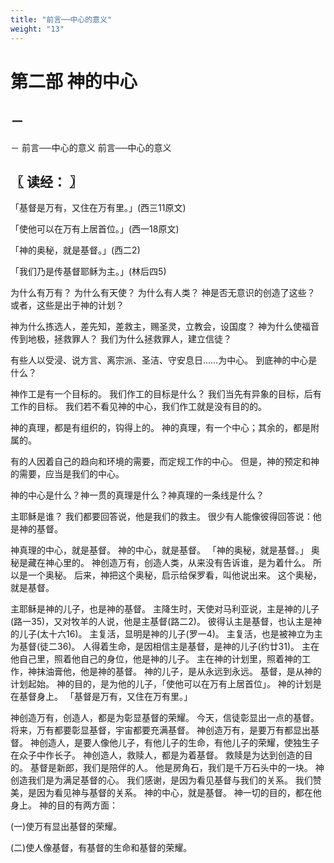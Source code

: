 ```yaml
---
title: "前言──中心的意义"
weight: "13"
---
```


# 第二部 神的中心


## －

－
前言──中心的意义
前言──中心的意义

## 〖 读经： 〗

「基督是万有，又住在万有里。」(西三11原文)

「使他可以在万有上居首位。」(西一18原文)

「神的奥秘，就是基督。」(西二2)

「我们乃是传基督耶稣为主。」(林后四5)

为什么有万有？
为什么有天使？
为什么有人类？
神是否无意识的创造了这些？
或者，这些是出于神的计划？

神为什么拣选人，差先知，差救主，赐圣灵，立教会，设国度？
神为什么使福音传到地极，拯救罪人？
我们为什么拯救罪人，建立信徒？

有些人以受浸、说方言、离宗派、圣洁、守安息日……为中心。
到底神的中心是什么？

神作工是有一个目标的。
我们作工的目标是什么？
我们当先有异象的目标，后有工作的目标。
我们若不看见神的中心，我们作工就是没有目的的。

神的真理，都是有组织的，钩得上的。
神的真理，有一个中心；其余的，都是附属的。

有的人因着自己的趋向和环境的需要，而定规工作的中心。
但是，神的预定和神的需要，应当是我们的中心。

神的中心是什么？神一贯的真理是什么？神真理的一条线是什么？

主耶稣是谁？
我们都要回答说，他是我们的救主。
很少有人能像彼得回答说：他是神的基督。

神真理的中心，就是基督。
神的中心，就是基督。
「神的奥秘，就是基督。」
奥秘是藏在神心里的。
神创造万有，创造人类，从来没有告诉谁，是为着什么。
所以是一个奥秘。
后来，神把这个奥秘，启示给保罗看，叫他说出来。
这个奥秘，就是基督。

主耶稣是神的儿子，也是神的基督。
主降生时，天使对马利亚说，主是神的儿子(路一35)，又对牧羊的人说，他是主基督(路二2)。
彼得认主是基督，也认主是神的儿子(太十六16)。
主复活，显明是神的儿子(罗一4)。
主复活，也是被神立为主为基督(徒二36)。
人得着生命，是因相信主是基督，是神的儿子(约廿31)。
主在他自己里，照着他自己的身位，他是神的儿子。
主在神的计划里，照着神的工作，神抹油膏他，他是神的基督。
神的儿子，是从永远到永远。
基督，是从神的计划起始。
神的目的，是为他的儿子，「使他可以在万有上居首位」。
神的计划是在基督身上。
「基督是万有，又住在万有里。」

神创造万有，创造人，都是为彰显基督的荣耀。
今天，信徒彰显出一点的基督。
将来，万有都要彰显基督，宇宙都要充满基督。
神创造万有，是要万有都显出基督。
神创造人，是要人像他儿子，有他儿子的生命，有他儿子的荣耀，使独生子在众子中作长子。
神创造人，救赎人，都是为着基督。
救赎是为达到创造的目的。
基督是新郎，我们是陪伴的人。
他是房角石，我们是千万石头中的一块。
神创造我们是为满足基督的心。
我们感谢，是因为看见基督与我们的关系。
我们赞美，是因为看见神与基督的关系。
神的中心，就是基督。
神一切的目的，都在他身上。
神的目的有两方面：

(一)使万有显出基督的荣耀。

(二)使人像基督，有基督的生命和基督的荣耀。
